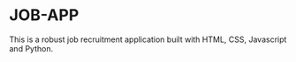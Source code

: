 # JOB-APP
This is a robust job recruitment application built with HTML, CSS, Javascript and Python.
